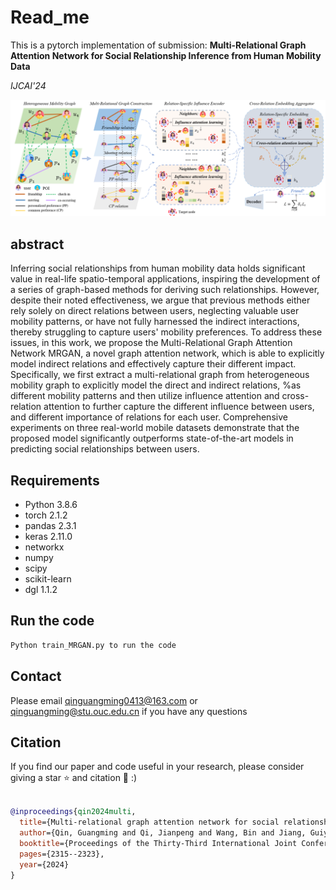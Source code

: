 
# Read_me

This is a pytorch implementation of submission: <b>Multi-Relational Graph Attention Network for Social Relationship Inference from Human Mobility Data</b>


<i>IJCAI'24</i>

<div align=center><img src="https://github.com/qinguangming1999/MRGAN_IJCAI/blob/main/overview.png" width="900"/></div>

## abstract
Inferring social relationships from human mobility data holds significant value in real-life spatio-temporal applications, inspiring the development of a series of graph-based methods for deriving such relationships.
However, despite their noted effectiveness, we argue that previous methods either rely solely on direct relations between users, neglecting valuable user mobility patterns, or have not fully harnessed the indirect interactions, thereby struggling to capture users' mobility preferences. To address these issues, in this work, we propose the Multi-Relational Graph Attention Network MRGAN, a novel graph attention network, which is able to explicitly model indirect relations and effectively capture their different impact. Specifically, we first extract a multi-relational graph from heterogeneous mobility graph to explicitly model the direct and indirect relations, %as different mobility patterns
and then utilize influence attention and cross-relation attention to further capture the different influence between users, and different importance of relations for each user. 
Comprehensive experiments on three real-world mobile datasets demonstrate that the proposed model significantly outperforms state-of-the-art models in predicting social relationships between users.



## Requirements
  * Python 3.8.6
  * torch 2.1.2
  * pandas 2.3.1
  * keras 2.11.0
  * networkx
  * numpy
  * scipy
  * scikit-learn
  * dgl 1.1.2
 
## Run the code
```bash
Python train_MRGAN.py to run the code
```

## Contact

Please email qinguangming0413@163.com or qinguangming@stu.ouc.edu.cn if you have any questions

## Citation
If you find our paper and code useful in your research, please consider giving a star :star: and citation :pencil: :)




```BibTeX

@inproceedings{qin2024multi,
  title={Multi-relational graph attention network for social relationship inference from human mobility data},
  author={Qin, Guangming and Qi, Jianpeng and Wang, Bin and Jiang, Guiyuan and Yu, Yanwei and Dong, Junyu},
  booktitle={Proceedings of the Thirty-Third International Joint Conference on Artificial Intelligence, IJCAI-24, Kate Larson (Ed.). International Joint Conferences on Artificial Intelligence Organization},
  pages={2315--2323},
  year={2024}
}
```

<br>




